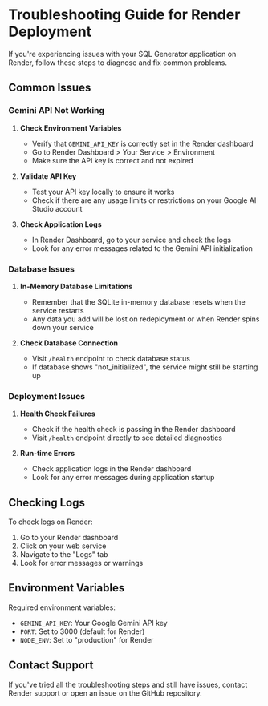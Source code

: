 # Troubleshooting Guide for Render Deployment

If you're experiencing issues with your SQL Generator application on Render, follow these steps to diagnose and fix common problems.

## Common Issues

### Gemini API Not Working

1. **Check Environment Variables**

   - Verify that `GEMINI_API_KEY` is correctly set in the Render dashboard
   - Go to Render Dashboard > Your Service > Environment
   - Make sure the API key is correct and not expired

2. **Validate API Key**

   - Test your API key locally to ensure it works
   - Check if there are any usage limits or restrictions on your Google AI Studio account

3. **Check Application Logs**
   - In Render Dashboard, go to your service and check the logs
   - Look for any error messages related to the Gemini API initialization

### Database Issues

1. **In-Memory Database Limitations**

   - Remember that the SQLite in-memory database resets when the service restarts
   - Any data you add will be lost on redeployment or when Render spins down your service

2. **Check Database Connection**
   - Visit `/health` endpoint to check database status
   - If database shows "not_initialized", the service might still be starting up

### Deployment Issues

1. **Health Check Failures**

   - Check if the health check is passing in the Render dashboard
   - Visit `/health` endpoint directly to see detailed diagnostics

2. **Run-time Errors**
   - Check application logs in the Render dashboard
   - Look for any error messages during application startup

## Checking Logs

To check logs on Render:

1. Go to your Render dashboard
2. Click on your web service
3. Navigate to the "Logs" tab
4. Look for error messages or warnings

## Environment Variables

Required environment variables:

- `GEMINI_API_KEY`: Your Google Gemini API key
- `PORT`: Set to 3000 (default for Render)
- `NODE_ENV`: Set to "production" for Render

## Contact Support

If you've tried all the troubleshooting steps and still have issues, contact Render support or open an issue on the GitHub repository.
